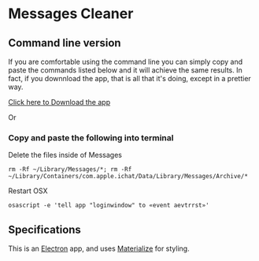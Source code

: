# Messages Cleaner

## Command line version

If you are comfortable using the command line you can simply copy and paste the commands listed below and it will achieve the same results. In fact, if you downnload the app, that is all that it's doing, except in a prettier way.

[Click here to Download the app][1]

Or

### Copy and paste the following into terminal 

Delete the files inside of Messages

`rm -Rf ~/Library/Messages/*; rm -Rf ~/Library/Containers/com.apple.ichat/Data/Library/Messages/Archive/*`

Restart OSX

`osascript -e 'tell app "loginwindow" to «event aevtrrst»'`

## Specifications

This is an [Electron][2] app, and uses [Materialize][3] for styling.

[1]: https://github.com/jeanpierreb/message-cleaner/raw/master/message-wipe-darwin-x64/message-wipe.app/Contents/MacOS/message-wipe
[2]: https://electron.atom.io/
[3]: http://materializecss.com/
